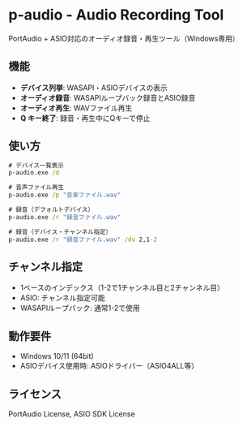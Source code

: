 # p-audio - Audio Recording Tool

PortAudio + ASIO対応のオーディオ録音・再生ツール（Windows専用）

## 機能

- **デバイス列挙**: WASAPI・ASIOデバイスの表示
- **オーディオ録音**: WASAPIループバック録音とASIO録音
- **オーディオ再生**: WAVファイル再生
- **Q キー終了**: 録音・再生中にQキーで停止

## 使い方

```cmd
# デバイス一覧表示
p-audio.exe /d

# 音声ファイル再生
p-audio.exe /p "音楽ファイル.wav"

# 録音（デフォルトデバイス）
p-audio.exe /r "録音ファイル.wav"

# 録音（デバイス・チャンネル指定）
p-audio.exe /r "録音ファイル.wav" /dv 2,1-2
```

## チャンネル指定

- 1ベースのインデックス（1-2で1チャンネル目と2チャンネル目）
- ASIO: チャンネル指定可能
- WASAPIループバック: 通常1-2で使用

## 動作要件

- Windows 10/11 (64bit)
- ASIOデバイス使用時: ASIOドライバー（ASIO4ALL等）

## ライセンス

PortAudio License, ASIO SDK License